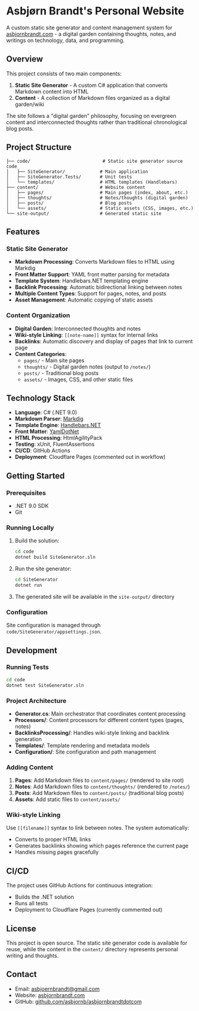# Asbjørn Brandt's Personal Website

A custom static site generator and content management system for [asbjornbrandt.com](https://asbjornbrandt.com) - a digital garden containing thoughts, notes, and writings on technology, data, and programming.

## Overview

This project consists of two main components:

1. **Static Site Generator** - A custom C# application that converts Markdown content into HTML
2. **Content** - A collection of Markdown files organized as a digital garden/wiki

The site follows a "digital garden" philosophy, focusing on evergreen content and interconnected thoughts rather than traditional chronological blog posts.

## Project Structure

```
├── code/                           # Static site generator source code
│   ├── SiteGenerator/             # Main application
│   ├── SiteGenerator.Tests/       # Unit tests
│   └── templates/                 # HTML templates (Handlebars)
├── content/                       # Website content
│   ├── pages/                     # Main pages (index, about, etc.)
│   ├── thoughts/                  # Notes/thoughts (digital garden)
│   ├── posts/                     # Blog posts
│   └── assets/                    # Static assets (CSS, images, etc.)
└── site-output/                   # Generated static site
```

## Features

### Static Site Generator

- **Markdown Processing**: Converts Markdown files to HTML using Markdig
- **Front Matter Support**: YAML front matter parsing for metadata
- **Template System**: Handlebars.NET templating engine
- **Backlink Processing**: Automatic bidirectional linking between notes
- **Multiple Content Types**: Support for pages, notes, and posts
- **Asset Management**: Automatic copying of static assets

### Content Organization

- **Digital Garden**: Interconnected thoughts and notes
- **Wiki-style Linking**: `[[note-name]]` syntax for internal links
- **Backlinks**: Automatic discovery and display of pages that link to current page
- **Content Categories**:
  - `pages/` - Main site pages
  - `thoughts/` - Digital garden notes (output to `/notes/`)
  - `posts/` - Traditional blog posts
  - `assets/` - Images, CSS, and other static files

## Technology Stack

- **Language**: C# (.NET 9.0)
- **Markdown Parser**: [Markdig](https://github.com/xoofx/markdig)
- **Template Engine**: [Handlebars.NET](https://github.com/Handlebars-Net/Handlebars.Net)
- **Front Matter**: [YamlDotNet](https://github.com/aaubry/YamlDotNet)
- **HTML Processing**: HtmlAgilityPack
- **Testing**: xUnit, FluentAssertions
- **CI/CD**: GitHub Actions
- **Deployment**: Cloudflare Pages (commented out in workflow)

## Getting Started

### Prerequisites

- .NET 9.0 SDK
- Git

### Running Locally

1. Build the solution:

   ```bash
   cd code
   dotnet build SiteGenerator.sln
   ```

2. Run the site generator:

   ```bash
   cd SiteGenerator
   dotnet run
   ```

3. The generated site will be available in the `site-output/` directory

### Configuration

Site configuration is managed through `code/SiteGenerator/appsettings.json`.

## Development

### Running Tests

```bash
cd code
dotnet test SiteGenerator.sln
```

### Project Architecture

- **Generator.cs**: Main orchestrator that coordinates content processing
- **Processors/**: Content processors for different content types (pages, notes)
- **BacklinksProcessing/**: Handles wiki-style linking and backlink generation
- **Templates/**: Template rendering and metadata models
- **Configuration/**: Site configuration and path management

### Adding Content

1. **Pages**: Add Markdown files to `content/pages/` (rendered to site root)
2. **Notes**: Add Markdown files to `content/thoughts/` (rendered to `/notes/`)
3. **Posts**: Add Markdown files to `content/posts/` (traditional blog posts)
4. **Assets**: Add static files to `content/assets/`

### Wiki-style Linking

Use `[[filename]]` syntax to link between notes. The system automatically:

- Converts to proper HTML links
- Generates backlinks showing which pages reference the current page
- Handles missing pages gracefully

## CI/CD

The project uses GitHub Actions for continuous integration:

- Builds the .NET solution
- Runs all tests
- Deployment to Cloudflare Pages (currently commented out)

## License

This project is open source. The static site generator code is available for reuse, while the content in the `content/` directory represents personal writing and thoughts.

## Contact

- Email: asbjoernbrandt@gmail.com
- Website: [asbjornbrandt.com](https://asbjornbrandt.com)
- GitHub: [github.com/asbjornb/asbjornbrandtdotcom](https://github.com/asbjornb/asbjornbrandtdotcom)